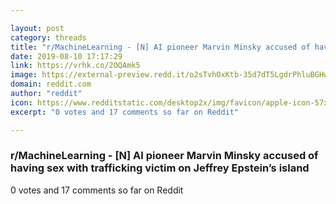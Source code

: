 ```yaml
---

layout: post
category: threads
title: "r/MachineLearning - [N] AI pioneer Marvin Minsky accused of having sex with trafficking victim on Jeffrey Epstein’s island"
date: 2019-08-10 17:17:29
link: https://vrhk.co/2OQAmk5
image: https://external-preview.redd.it/o2sTvhOxKtb-35d7dT5LgdrPhluBGHwrIzYc0c8SWec.jpg?auto=webp&s=81e984f49122936135605f050c33b66964a336d1
domain: reddit.com
author: "reddit"
icon: https://www.redditstatic.com/desktop2x/img/favicon/apple-icon-57x57.png
excerpt: "0 votes and 17 comments so far on Reddit"

---
```


### r/MachineLearning - [N] AI pioneer Marvin Minsky accused of having sex with trafficking victim on Jeffrey Epstein’s island

0 votes and 17 comments so far on Reddit